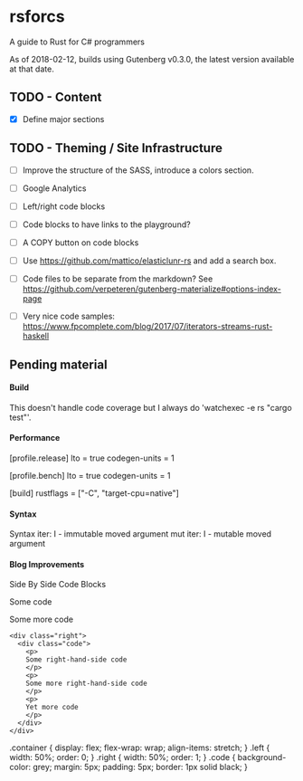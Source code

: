 # rsforcs
A guide to Rust for C# programmers

As of 2018-02-12, builds using Gutenberg v0.3.0, the latest version
available at that date.


## TODO - Content
- [X] Define major sections

## TODO - Theming / Site Infrastructure
- [ ] Improve the structure of the SASS, introduce a colors section.
- [ ] Google Analytics
- [ ] Left/right code blocks
- [ ] Code blocks to have links to the playground?
- [ ] A COPY button on code blocks
- [ ] Use https://github.com/mattico/elasticlunr-rs and add a search box.
- [ ] Code files to be separate from the markdown? See https://github.com/verpeteren/gutenberg-materialize#options-index-page
- [ ] Very nice code samples: https://www.fpcomplete.com/blog/2017/07/iterators-streams-rust-haskell


## Pending material
#### Build
This doesn't handle code coverage but I always do 'watchexec -e rs "cargo test"'.


#### Performance
[profile.release]
lto = true
codegen-units = 1

[profile.bench]
lto = true
codegen-units = 1

[build]
rustflags = ["-C",  "target-cpu=native"]

#### Syntax
Syntax
iter: I           - immutable moved argument
mut iter: I     - mutable moved argument


#### Blog Improvements
Side By Side Code Blocks

<section class="container">
    <div class="left">
      <div class="code">
        <p>
        Some code
        </p>
        <p>
        Some more code
        </p>
      </div>
    </div>

    <div class="right">
      <div class="code">
        <p>
        Some right-hand-side code
        </p>
        <p>
        Some more right-hand-side code
        </p>
        <p>
        Yet more code
        </p>
      </div>
    </div>
</section>

.container {
  display: flex;
  flex-wrap: wrap;
  align-items: stretch;
}
.left {
  width: 50%;
  order: 0;
}
.right {
  width: 50%;
  order: 1;
}
.code {
  background-color: grey;
  margin: 5px;
  padding: 5px;
  border: 1px solid black;
}

